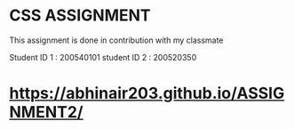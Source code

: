# CSS ASSIGNMENT 
This assignment is done in contribution with my classmate 

Student ID 1 : 200540101
student ID 2 : 200520350

# https://abhinair203.github.io/ASSIGNMENT2/
